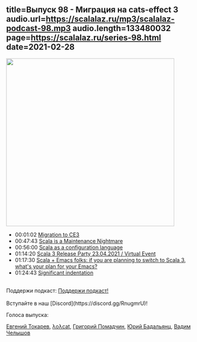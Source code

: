 title=Выпуск 98 - Миграция на cats-effect 3
audio.url=https://scalalaz.ru/mp3/scalalaz-podcast-98.mp3
audio.length=133480032
page=https://scalalaz.ru/series-98.html
date=2021-02-28
----

<img src="/img/episode98.svg" width="450" />

* 00:01:02 [Migration to CE3](https://github.com/typelevel/cats-effect/releases/tag/v3.0.0)
* 00:47:43 [Scala is a Maintenance Nightmare](https://mungingdata.com/scala/maintenance-nightmare-upgrade/)
* 00:56:00 [Scala as a configuration language](https://medium.com/@cvogt/scala-as-a-configuration-language-f075b058a660)
* 01:14:20 [Scala 3 Release Party 23.04.2021 / Virtual Event](https://scala3party.sphere.it/)
* 01:17:30 [Scala + Emacs folks: if you are planning to switch to Scala 3, what's your plan for your Emacs?](https://www.reddit.com/r/scala/comments/m0h0jb/scala_emacs_folks_if_you_are_planning_to_switch/)
* 01:24:43 [Significant indentation](https://contributors.scala-lang.org/t/scala-3-significant-indentation/4672)

<br/>
Поддержи подкаст:
<a href="https://www.patreon.com/bePatron?u=8074802" data-patreon-widget-type="become-patron-button">Поддержи подкаст!</a><script async src="https://c6.patreon.com/becomePatronButton.bundle.js"></script>
<br/>

<br/>
Вступайте в наш [Discord](https://discord.gg/RnugmrU)!
<br/>


Голоса выпуска:

[Евгений Токарев](https://twitter.com/strobegen),
[λoλcat](https://twitter.com/katzenstrophe),
[Григорий Помадчин](https://github.com/pomadchin),
[Юрий Бадальянц](https://twitter.com/lmnet89),
[Вадим Челышов](https://github.com/dos65)
